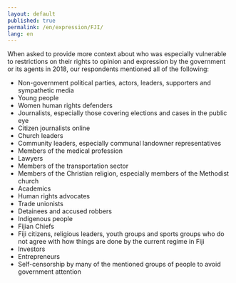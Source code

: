 ```yaml
---
layout: default
published: true
permalink: /en/expression/FJI/
lang: en
---
```


When asked to provide more context about who was especially vulnerable to restrictions on their rights to opinion and expression by the government or its agents in 2018, our respondents mentioned all of the following:
-	Non-government political parties, actors, leaders, supporters and sympathetic media
-	Young people
-	Women human rights defenders
-	Journalists, especially those covering elections and cases in the public eye
-	Citizen journalists online
-	Church leaders
-	Community leaders, especially communal landowner representatives
-	Members of the medical profession
-	Lawyers
-	Members of the transportation sector
-	Members of the Christian religion, especially members of the Methodist church
-	Academics
-	Human rights advocates
-	Trade unionists
-	Detainees and accused robbers
-	Indigenous people
-	Fijian Chiefs
-	Fiji citizens, religious leaders, youth groups and sports groups who do not agree with how things are done by the current regime in Fiji
-	Investors
-	Entrepreneurs
-	Self-censorship by many of the mentioned groups of people to avoid government attention

